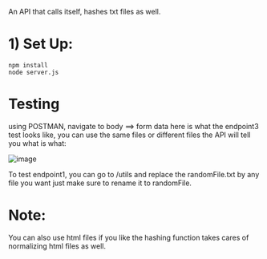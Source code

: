 
An API that calls itself, hashes txt files as well.

# 1) Set Up:

```
npm install
node server.js
```

# Testing

using POSTMAN, navigate to body ==> form data here is what the endpoint3 test looks like, you can use the same files or different files the API will tell you what is what:


![image](https://github.com/Ahmedouu/autoAPI/assets/33392644/bd12d896-42bf-46b5-987f-76ece2323600)


To test endpoint1, you can go to /utils and replace the randomFile.txt by any file you want just make sure to rename it to randomFile. 

# Note:

You can also use html files if you like the hashing function takes cares of normalizing html files as well.
